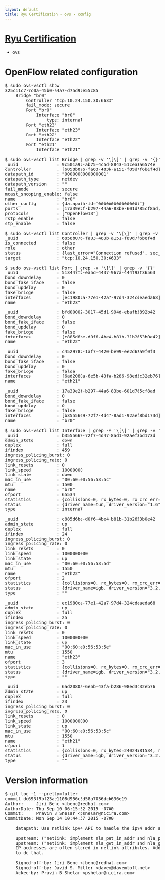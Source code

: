 ```yaml
---
layout: default
title: Ryu Certification - ovs - config
---
```

# [Ryu Certification](http://osrg.github.io/ryu/certification.html)
* ovs 

# OpenFlow related configuration
<pre>
$ sudo ovs-vsctl show
325c11c7-7c0a-45b0-a4a7-d75d9ce55c85
    Bridge "br0"
        Controller "tcp:10.24.150.30:6633"
        fail_mode: secure
        Port "br0"
            Interface "br0"
                type: internal
        Port "eth23"
            Interface "eth23"
        Port "eth22"
            Interface "eth22"
        Port "eth21"
            Interface "eth21"

$ sudo ovs-vsctl list Bridge | grep -v '\[\]' | grep -v '{}'
_uuid               : 9c501a9c-ab75-4c5d-8843-51cea3a6574e
controller          : [6858b076-fa03-483b-a151-f89d7f6bef4d]
datapath_id         : "0000000000000001"
datapath_type       : netdev
datapath_version    : "<built-in>"
fail_mode           : secure
mcast_snooping_enable: false
name                : "br0"
other_config        : {datapath-id="0000000000000001"}
ports               : [17a39e2f-b297-44a6-83be-601d785cf8ad, 513447f2-ea5d-4437-967a-444f98f36563, bfd00002-3017-45d1-994d-ebafb3892b42, c4529782-1af7-4420-be99-ee2d62a9f0f3]
protocols           : ["OpenFlow13"]
rstp_enable         : false
stp_enable          : false

$ sudo ovs-vsctl list Controller | grep -v '\[\]' | grep -v '{}'
_uuid               : 6858b076-fa03-483b-a151-f89d7f6bef4d
is_connected        : false
role                : other
status              : {last_error="Connection refused", sec_since_disconnect="3", state=BACKOFF}
target              : "tcp:10.24.150.30:6633"

$ sudo ovs-vsctl list Port | grep -v '\[\]' | grep -v '{}'
_uuid               : 513447f2-ea5d-4437-967a-444f98f36563
bond_downdelay      : 0
bond_fake_iface     : false
bond_updelay        : 0
fake_bridge         : false
interfaces          : [ec1980ca-77e1-42a7-97d4-324cdeaeda68]
name                : "eth23"

_uuid               : bfd00002-3017-45d1-994d-ebafb3892b42
bond_downdelay      : 0
bond_fake_iface     : false
bond_updelay        : 0
fake_bridge         : false
interfaces          : [c885d6be-d0f6-4be4-b81b-31b2653b0e42]
name                : "eth22"

_uuid               : c4529782-1af7-4420-be99-ee2d62a9f0f3
bond_downdelay      : 0
bond_fake_iface     : false
bond_updelay        : 0
fake_bridge         : false
interfaces          : [6ad2080a-6e5b-43fa-b286-98ed3c32eb76]
name                : "eth21"

_uuid               : 17a39e2f-b297-44a6-83be-601d785cf8ad
bond_downdelay      : 0
bond_fake_iface     : false
bond_updelay        : 0
fake_bridge         : false
interfaces          : [b3555669-72f7-4d47-8ad1-92aef8bd173d]
name                : "br0"

$ sudo ovs-vsctl list Interface | grep -v '\[\]' | grep -v '{}'
_uuid               : b3555669-72f7-4d47-8ad1-92aef8bd173d
admin_state         : down
duplex              : full
ifindex             : 459
ingress_policing_burst: 0
ingress_policing_rate: 0
link_resets         : 0
link_speed          : 10000000
link_state          : down
mac_in_use          : "00:60:e0:56:53:5c"
mtu                 : 1500
name                : "br0"
ofport              : 65534
statistics          : {collisions=0, rx_bytes=0, rx_crc_err=0, rx_dropped=0, rx_errors=0, rx_frame_err=0, rx_over_err=0, rx_packets=0, tx_bytes=0, tx_dropped=0, tx_errors=0, tx_packets=0}
status              : {driver_name=tun, driver_version="1.6", firmware_version="N/A"}
type                : internal

_uuid               : c885d6be-d0f6-4be4-b81b-31b2653b0e42
admin_state         : up
duplex              : full
ifindex             : 24
ingress_policing_burst: 0
ingress_policing_rate: 0
link_resets         : 0
link_speed          : 1000000000
link_state          : up
mac_in_use          : "00:60:e0:56:53:5d"
mtu                 : 1550
name                : "eth22"
ofport              : 2
statistics          : {collisions=0, rx_bytes=0, rx_crc_err=0, rx_dropped=0, rx_errors=0, rx_frame_err=0, rx_over_err=0, rx_packets=0, tx_bytes=18089315792, tx_dropped=0, tx_errors=0, tx_packets=12064077}
status              : {driver_name=igb, driver_version="3.2.10-k", firmware_version="2.10-9"}
type                : ""

_uuid               : ec1980ca-77e1-42a7-97d4-324cdeaeda68
admin_state         : up
duplex              : full
ifindex             : 25
ingress_policing_burst: 0
ingress_policing_rate: 0
link_resets         : 0
link_speed          : 1000000000
link_state          : up
mac_in_use          : "00:60:e0:56:53:5e"
mtu                 : 1550
name                : "eth23"
ofport              : 3
statistics          : {collisions=0, rx_bytes=0, rx_crc_err=0, rx_dropped=0, rx_errors=0, rx_frame_err=0, rx_over_err=0, rx_packets=0, tx_bytes=1176922500, tx_dropped=0, tx_errors=0, tx_packets=784615}
status              : {driver_name=igb, driver_version="3.2.10-k", firmware_version="2.10-9"}
type                : ""

_uuid               : 6ad2080a-6e5b-43fa-b286-98ed3c32eb76
admin_state         : up
duplex              : full
ifindex             : 23
ingress_policing_burst: 0
ingress_policing_rate: 0
link_resets         : 0
link_speed          : 1000000000
link_state          : up
mac_in_use          : "00:60:e0:56:53:5c"
mtu                 : 1550
name                : "eth21"
ofport              : 1
statistics          : {collisions=0, rx_bytes=24024581534, rx_crc_err=0, rx_dropped=0, rx_errors=0, rx_frame_err=0, rx_over_err=0, rx_packets=16026376, tx_bytes=0, tx_dropped=0, tx_errors=0, tx_packets=0}
status              : {driver_name=igb, driver_version="3.2.10-k", firmware_version="2.10-9"}
type                : ""
</pre>

# Version information
<pre>
$ git log -1 --pretty=fuller
commit dd693f9bf23ae1108d956c5d58a7036dcb636e19
Author:     Jiri Benc &lt;jbenc@redhat.com&gt;
AuthorDate: Thu Sep 10 06:15:32 2015 -0700
Commit:     Pravin B Shelar &lt;pshelar@nicira.com&gt;
CommitDate: Mon Sep 14 10:44:57 2015 -0700

    datapath: Use netlink ipv4 API to handle the ipv4 addr attributes.
    
    upstream: &#40;&quot;netlink: implement nla_put_in_addr and nla_put_in6_addr&quot;&#41;
    upstream: &#40;&quot;netlink: implement nla_get_in_addr and nla_get_in6_addr&quot;&#41;
    IP addresses are often stored in netlink attributes. Add generic functions
    to do that.
    
    Signed-off-by: Jiri Benc &lt;jbenc@redhat.com&gt;
    Signed-off-by: David S. Miller &lt;davem@davemloft.net&gt;
    Acked-by: Pravin B Shelar &lt;pshelar@nicira.com&gt;
</pre>

